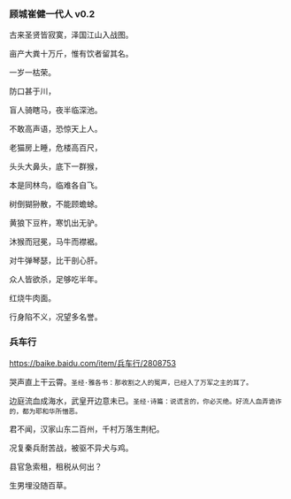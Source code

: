 ### 顾城崔健一代人 v0.2

古来圣贤皆寂寞，泽国江山入战图。

亩产大粪十万斤，惟有饮者留其名。

一岁一枯荣。

防口甚于川，

盲人骑瞎马，夜半临深池。

不敢高声语，恐惊天上人。

老猫房上睡，危楼高百尺，

头头大鼻头，底下一群猴，

本是同林鸟，临难各自飞。

树倒猢狲散，不能顾蟾蜍。

黄狼下豆杵，寒饥出无驴。

沐猴而冠冕，马牛而襟裾。

对牛弹琴瑟，比干剖心肝。

众人皆欲杀，足够吃半年。

红烧牛肉面。

行身陷不义，况望多名誉。

### 兵车行
https://baike.baidu.com/item/兵车行/2808753

哭声直上干云霄。`圣经·雅各书：那收割之人的冤声，已经入了万军之主的耳了。`

边庭流血成海水，武皇开边意未已。`圣经·诗篇：说谎言的，你必灭绝。好流人血弄诡诈的，都为耶和华所憎恶。`

君不闻，汉家山东二百州，千村万落生荆杞。

况复秦兵耐苦战，被驱不异犬与鸡。

县官急索租，租税从何出？

生男埋没随百草。
